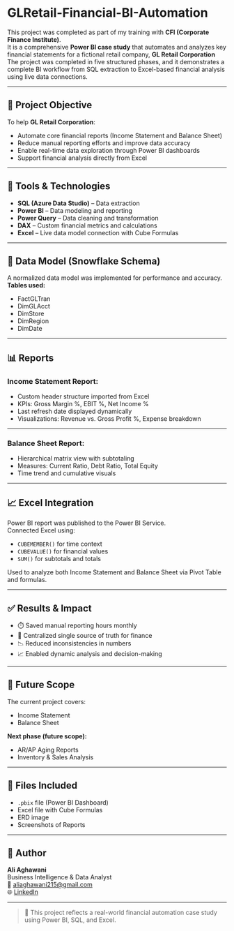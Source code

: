 # GLRetail-Financial-BI-Automation

This project was completed as part of my training with **CFI (Corporate Finance Institute)**.  
It is a comprehensive **Power BI case study** that automates and analyzes key financial statements for a fictional retail company, **GL Retail Corporation**
The project was completed in five structured phases, and it demonstrates a complete BI workflow from SQL extraction to Excel-based financial analysis using live data connections.

---

## 📌 Project Objective

To help **GL Retail Corporation**:
- Automate core financial reports (Income Statement and Balance Sheet)
- Reduce manual reporting efforts and improve data accuracy
- Enable real-time data exploration through Power BI dashboards
- Support financial analysis directly from Excel

---

## 🧰 Tools & Technologies

- **SQL (Azure Data Studio)** – Data extraction
- **Power BI** – Data modeling and reporting
- **Power Query** – Data cleaning and transformation
- **DAX** – Custom financial metrics and calculations
- **Excel** – Live data model connection with Cube Formulas

---

## 🧱 Data Model (Snowflake Schema)

A normalized data model was implemented for performance and accuracy.  
**Tables used:**
- FactGLTran
- DimGLAcct
- DimStore
- DimRegion
- DimDate


---

## 📊 Reports

### Income Statement Report:
- Custom header structure imported from Excel
- KPIs: Gross Margin %, EBIT %, Net Income %
- Last refresh date displayed dynamically
- Visualizations: Revenue vs. Gross Profit %, Expense breakdown


---

### Balance Sheet Report:
- Hierarchical matrix view with subtotaling
- Measures: Current Ratio, Debt Ratio, Total Equity
- Time trend and cumulative visuals


---

## 📈 Excel Integration

Power BI report was published to the Power BI Service.  
Connected Excel using:
- `CUBEMEMBER()` for time context
- `CUBEVALUE()` for financial values
- `SUM()` for subtotals and totals

Used to analyze both Income Statement and Balance Sheet via Pivot Table and formulas.

---

## ✅ Results & Impact

- ⏱️ Saved manual reporting hours monthly
- 🎯 Centralized single source of truth for finance
- 📉 Reduced inconsistencies in numbers
- 📈 Enabled dynamic analysis and decision-making

---

## 🧪 Future Scope

The current project covers:
- Income Statement
- Balance Sheet

**Next phase (future scope):**
- AR/AP Aging Reports
- Inventory & Sales Analysis

---

## 📂 Files Included

- `.pbix` file (Power BI Dashboard)
- Excel file with Cube Formulas
- ERD image
- Screenshots of Reports

---

## 👤 Author

**Ali Aghawani**  
Business Intelligence & Data Analyst  
📧 aliaghawani215@gmail.com  
🌐 [LinkedIn](https://www.linkedin.com/in/ali-aghawani)

---

> 🚀 This project reflects a real-world financial automation case study using Power BI, SQL, and Excel.
